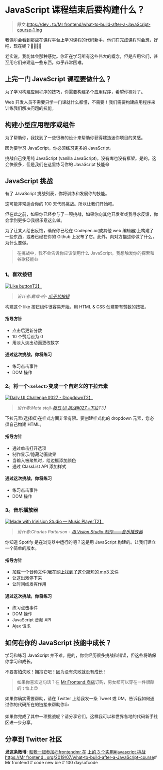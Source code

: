 # JavaScript 课程结束后要构建什么？

> 原文:[https://dev . to/Mr frontend/what-to-build-after-a-JavaScript-course-1 ing](https://dev.to/mrfrontend/what-to-build-after-a-javascript-course-1ing)

我偶尔会看到那些在课程平台上学习课程的代码新手，他们在完成课程时会想，好吧，现在呢？🤷‍♀️🤷‍♂️

老实说，我能体会那种感觉。你正在学习所有这些伟大的概念，但是应用它们，甚至用它们来建造一些东西，似乎非常困难。

## [](#what-to-do-after-a-javascript-course)上完一门 JavaScript 课程要做什么？

为了学习构建应用程序的技巧，你需要构建多个应用程序，希望你猜对了。

Web 开发人员不需要只学一门课就什么都懂，不需要！我们需要构建应用程序来训练我们解决问题的技能。

## [](#build-small-applications-or-components)构建小型应用程序或组件

为了帮助你，我找到了一些很棒的设计来帮助你获得建造迷你项目的灵感。

因为要学习 JavaScript，你必须练习更多的 JavaScript。

挑战自己使用纯 JavaScript (vanilla JavaScript)，没有库也没有框架。是的，这会快很多，但是我们在这里练习你的 JavaScript 技能😅

## [](#javascript-challenges)JavaScript 挑战

有了 JavaScript 挑战列表，你将训练和发展你的技能。

这可能非常适合你的 100 天代码挑战。所以让我们开始吧。

但在此之前，如果你已经参与了一项挑战，如果你向其他开发者或我寻求反馈，你会学到更多😉我很乐意这么做。

为了让某人给出反馈，确保你已经在 Codepen.io(或其他 web 编辑器)上构建了一些东西，或者已经在你的 Github 上发布了它。此外，向对方描述你做了什么，为什么要做。

> 在挑战中，我不会告诉你应该使用什么 JavaScript，我想触发你的探索和谷歌技能👍

### [](#1-like-button)1。喜欢按钮

[![Like button](../Images/9d39c1e0ea33008b04cef252d0435592.png)T2】](https://res.cloudinary.com/practicaldev/image/fetch/s--GloVCSrK--/c_limit%2Cf_auto%2Cfl_progressive%2Cq_66%2Cw_880/https://cdn.dribbble.com/users/120192/screenshots/5307333/likeexport_3.gif)

> *设计者:戴维·哈- [爪子状按钮](https://dribbble.com/shots/5307333-Paw-Like-Button)*

构建这个 like 按钮组件很容易开始。用 HTML & CSS 创建带有赞数的按钮。

#### [](#guidelines)指导方针

*   点击后更新分数
*   10 个赞后设为 0
*   用淡入淡出动画更改数字

#### [](#with-this-challenge-you-will-practice)通过这次挑战，你将练习

*   练习点击事件
*   DOM 操作

### [](#2-turn-a-raw-ltselectgt-endraw-into-a-custom-dropdown-element)2。将一个`<select>`变成一个自定义的下拉元素

[![Daily UI Challenge #027 - Dropdown](../Images/826fbd46867401e099de49a5ff0e1eab.png)T2】](https://res.cloudinary.com/practicaldev/image/fetch/s--rSagf-92--/c_limit%2Cf_auto%2Cfl_progressive%2Cq_66%2Cw_880/https://cdn.dribbble.com/users/1953501/screenshots/6167042/output.gif)

> *设计者:Mate stoji-[每日 UI 挑战#027 -下拉](https://dribbble.com/shots/6167042-Daily-UI-Challenge-027-Dropdown)T3】*

下拉元素(选择框)在样式方面非常有限。要创建样式化的 dropdown 元素，您必须自己构建 HTML。

#### [](#guidelines)指导方针

*   通过单击打开选项
*   制作显示/隐藏动画效果
*   当输入被聚焦时，给边框添加颜色
*   通过 ClassList API 添加样式

#### [](#with-this-challenge-you-will-practice)通过这次挑战，你将练习

*   练习点击事件
*   DOM 操作

### [](#3-music-player)3。音乐播放器

[![Made with InVision Studio — Music Player](../Images/c307773b1bb69fa3bac9ee33c1819ee9.png)T2】](https://res.cloudinary.com/practicaldev/image/fetch/s--aejSPtnK--/c_limit%2Cf_auto%2Cfl_progressive%2Cq_66%2Cw_880/https://cdn.dribbble.com/users/121337/screenshots/4240318/music-player.gif)

> *设计者:Charles Patterson - [用 Vision Studio 制作——音乐播放器](https://dribbble.com/shots/4240318-Made-with-InVision-Studio-Music-Player)*

你知道 Spotify 是在浏览器中运行的吧？这是用 JavaScript 构建的。让我们建立一个简单的版本。

#### [](#guidelines)指导方针

*   加载一个音频文件([我在网上找到了这个简短的 mp3 文件](https://ia902508.us.archive.org/5/items/testmp3testfile/mpthreetest.mp3)
*   让这出戏停下来
*   让时间线发挥作用

#### [](#with-this-challenge-you-will-practice)通过这次挑战，你将练习

*   练习点击事件
*   DOM 操作
*   JavaScript 音频 API
*   Ajax 请求

## [](#how-to-grow-in-your-javascript-skills)如何在你的 JavaScript 技能中成长？

学习和练习 JavaScript 并不难。是的，你会经历很多挑战和错误，但这些将确保你学习和成长。

不要害怕失败！拥抱它吧！因为没有失败就没有成长！

> 如果你喜欢这句话？在 [Mr Frontend 商店](https://shop.mrfrontend.org/product/no-growth-without-failure-short-sleeve-t-shirt/)订购，男女都可以穿在一件很酷的 t 恤上😊

如果你确实需要帮助，请在 Twitter 上给我发一条 Tweet 或 DM，告诉我如何通过你的代码所在的链接来帮助你👍

如果你完成了其中一项挑战呢？请分享它们，这样我可以和世界各地的代码新手社区进一步分享。

## [](#share-with-the-twitter-community)分享到 Twitter 社区

**发这条微博:**
[和我一起参加@frontendmr 在](https://twitter.com/intent/tweet?text=Join+me+while+working+on+3+practical+%23javascript+challenges+by+%40frontendmr+on+https%3A%2F%2Fmrfrontend.org%2F2019%2F07%2Fwhat-to-build-after-a-javascript-course+%23mrfrontend+%23codenewbie+%23100daysofcode) [上的 3 个实用#javascript 挑战 https://Mr frontend . org/2019/07/what-to-build-after-a-JavaScript-course](https://mrfrontend.org/2019/07/what-to-build-after-a-javascript-course)# Mr frontend # code new bie # 100 daysofcode